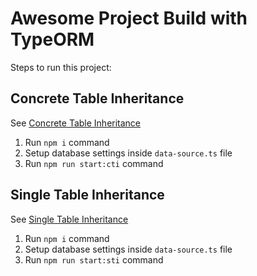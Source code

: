 # Awesome Project Build with TypeORM

Steps to run this project:

## Concrete Table Inheritance

See [Concrete Table Inheritance](https://typeorm.io/entity-inheritance#concrete-table-inheritance)

1. Run `npm i` command
2. Setup database settings inside `data-source.ts` file
3. Run `npm run start:cti` command

## Single Table Inheritance

See [Single Table Inheritance](https://typeorm.io/entity-inheritance#single-table-inheritance)

1. Run `npm i` command
2. Setup database settings inside `data-source.ts` file
3. Run `npm run start:sti` command
